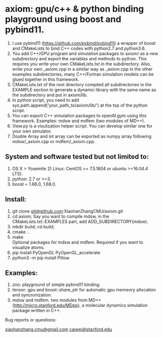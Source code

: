 # axiom: gpu/c++ & python binding playground using boost and pybind11.
1) I use pybind11 (https://github.com/pybind/pybind11) a wrapper of boost and CMakeLists to bind C++ codes with python2.7 and python3.6.
2) You add C++/GPU program and simulation packages to axiom/ as a new subdirectory and export the variables and methods to python. This requires you write your own CMakeLists.txt in the subdirectory. Also, write your own _axiom.cpp in a similar way as _axiom.cpp in the other examples subdirectories, many C++/Fortran simulation models can be glued together in this framework.  
3) CMakeLists.txt of the root directory compiled all subdirectories in the EXAMPLE section to generate a dynamic library with the same name as the subdirectory and put in axiom/lib.   
4) In python script, you need to add sys.path.append('your_path_to/axiom/lib/') at the top of the python script. 
5) You can export C++ simulation packages to openAI:gym using this framework. Examples: mdsw and mdfem (two modules of MD++).
6) View.py is a visulization helper script. You can develop similar one for your own simulator. 
7) Double Array and int array can be exported as numpy array following mdsw/_axiom.cpp or mdfem/_axiom.cpp.


## System and software tested but not limited to:
1) OS X > Yosemite 2) Linux: CentOS >= 7.5.1804 or ubuntu >=16.04.4 LTS).
3) python: 2.7 or >=3. 
4) boost = 1.66.0, 1.68.0.

## Install:

1) git clone git@github.com:XiaohanZhangCMU/axiom.git
2) cd axiom; 
   Say you want to compile mdsw, in the CMakeLists.txt::EXAMPLES part, add ADD_SUBDIRECTORY(mdsw). 
3) mkdir build; cd build; 
4) cmake ..
5) make  
Optional packages for mdsw and mdfem. Required if you want to visualize atoms.   
6) pip install PyOpenGL PyOpenGL_accelerate  
7) python3 -m pip install Pillow   

## Examples:
1) zoo: playground of simple pybind11 binding. 
2) tensor: gpu and boost::share_ptr for automatic gpu memeory allocation and syncronization. 
2) mdsw and mdfem. two modules from MD++ (http://micro.stanford.edu/MDpp), a molecular dynamics simulation package written in C++. 

 
Bug reports or questions:

xiaohanzhang.cmu@gmail.com
caiwei@stanford.edu



